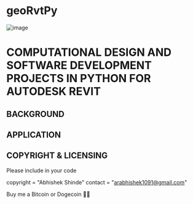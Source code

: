 # geoRvtPy
![image](https://drive.google.com/uc?export=view&id=1wf7Wgy1fxvYnB8UTCvsQsgmg4dKlND92)

COMPUTATIONAL DESIGN  AND SOFTWARE DEVELOPMENT PROJECTS IN PYTHON FOR AUTODESK REVIT
===============================================================================================

BACKGROUND
----------


APPLICATION
-----------


COPYRIGHT & LICENSING
---------------------

Please include in your code

copyright = "Abhishek Shinde" contact = "arabhishek1091@gmail.com"

Buy me a Bitcoin or Dogecoin 🧘‍♂️


